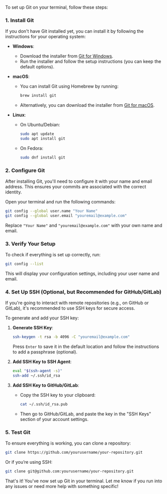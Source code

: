 To set up Git on your terminal, follow these steps:

### 1. Install Git
If you don't have Git installed yet, you can install it by following the instructions for your operating system:

- **Windows**: 
   - Download the installer from [Git for Windows](https://git-scm.com/download/win).
   - Run the installer and follow the setup instructions (you can keep the default options).

- **macOS**:
   - You can install Git using Homebrew by running:
     ```bash
     brew install git
     ```
   - Alternatively, you can download the installer from [Git for macOS](https://git-scm.com/download/mac).

- **Linux**:
   - On Ubuntu/Debian:
     ```bash
     sudo apt update
     sudo apt install git
     ```
   - On Fedora:
     ```bash
     sudo dnf install git
     ```

### 2. Configure Git
After installing Git, you'll need to configure it with your name and email address. This ensures your commits are associated with the correct identity.

Open your terminal and run the following commands:

```bash
git config --global user.name "Your Name"
git config --global user.email "youremail@example.com"
```

Replace `"Your Name"` and `"youremail@example.com"` with your own name and email.

### 3. Verify Your Setup
To check if everything is set up correctly, run:
```bash
git config --list
```
This will display your configuration settings, including your user name and email.

### 4. Set Up SSH (Optional, but Recommended for GitHub/GitLab)
If you're going to interact with remote repositories (e.g., on GitHub or GitLab), it's recommended to use SSH keys for secure access.

To generate and add your SSH key:

1. **Generate SSH Key**:
   ```bash
   ssh-keygen -t rsa -b 4096 -C "youremail@example.com"
   ```

   Press `Enter` to save it in the default location and follow the instructions to add a passphrase (optional).

2. **Add SSH Key to SSH Agent**:
   ```bash
   eval "$(ssh-agent -s)"
   ssh-add ~/.ssh/id_rsa
   ```

3. **Add SSH Key to GitHub/GitLab**:
   - Copy the SSH key to your clipboard:
     ```bash
     cat ~/.ssh/id_rsa.pub
     ```
   - Then go to GitHub/GitLab, and paste the key in the "SSH Keys" section of your account settings.

### 5. Test Git
To ensure everything is working, you can clone a repository:

```bash
git clone https://github.com/yourusername/your-repository.git
```

Or if you’re using SSH:

```bash
git clone git@github.com:yourusername/your-repository.git
```

That's it! You've now set up Git in your terminal. Let me know if you run into any issues or need more help with something specific!
